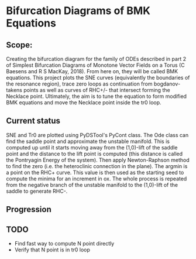 # Bifurcation Diagrams of BMK Equations

## Scope:
Creating the bifurcation diagram for the family of ODEs described in part 2 of Simplest Bifurcation Diagrams of Monotone Vector Fields on a Torus (C Baesens and R S MacKay, 2018). From here on, they will be called BMK equations.
This project plots the SNE curves (equivalently the boundaries of the resonance region), trace zero loops as continuation from bogdanov-takens points as well as curves of RHC+/- that intersect forming the Necklace point. Ultimately, the aim is to tune the equation to form modified BMK equations and move the Necklace point inside the tr0 loop.

## Current status
SNE and Tr0 are plotted using PyDSTool's PyCont class. 
The Ode class can find the saddle point and approximate the unstable manifold. This is computed up until it starts moving away from the (1,0)-lift of the saddle point and the distance to the lift point is computed (this distance is called the Pontryagin Energy of the system). Then apply Newton-Raphson method to find the zero (i.e. the heteroclinic connection in the plane). The argmin is a point on the RHC+ curve. 
This value is then used as the starting seed to compute the minima for an increment in ox.
The whole process is repeated from the negative branch of the unstable manifold to the (1,0)-lift of the saddle to generate RHC-.

## Progression


## TODO
- Find fast way to compute N point directly
- Verify that N point is in tr0 loop
